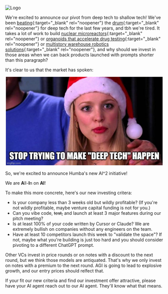 <meta name="twitter:card" content="summary_large_image" />
<meta name="twitter:site" content="@humbavc" />
<meta name="twitter:image" content="https://humbaventures.com/twitter_card.png" />

<a href="#top"></a>
![Logo](../humba_logo.png)


We're excited to announce our pivot from deep tech to shallow tech! We've been [beating](https://www.codingvc.com/p/betting-on-deep-tech){:target="_blank" rel="noopener"} the [drum](https://www.codingvc.com/p/the-golden-age-of-deep-tech){:target="_blank" rel="noopener"} for deep tech for the last few years, and tbh we're tired. It takes a lot of work to build [nuclear microreactors](https://antaresindustries.com/){:target="_blank" rel="noopener"} or [organoids that accelerate drug testing](https://www.parallel.bio/){:target="_blank" rel="noopener"} or [multistory warehouse robotics solutions](https://mytra.ai/){:target="_blank" rel="noopener"}, and why should we invest in those areas when we can back products launched with prompts shorter than this paragraph?

It's clear to us that the market has spoken:
<p style="text-align:center;"><img src="fetch.jpeg" width="500"></p>

So, we're excited to announce Humba's new AI^2 initiative!

We are **A**ll-**I**n on **AI**!

To make this more concrete, here's our new investing critera:
* Is your company less than 3 weeks old but wildly profitable? (If you're not wildly profitable, maybe venture capital funding is not for you.)
* Can you vibe code, ~~test,~~ and launch at least 3 major features during our pitch meeting?
* Is at least 100% of your code written by Cursor or Claude? We are extremely bullish on companies without any engineers on the team.
* Have at least 10 competitors launch this week to "validate the space"? If not, maybe what you're building is just too hard and you should consider pivoting to a different ChatGPT prompt.

Other VCs invest in price rounds or on notes with a discount to the next round, but we think those models are antiquated. That's why we only invest on notes with a premium to the next round. AGI is going to lead to explosive growth, and our entry prices should relfect that.

If your fit our new criteria and find our investment offer attractive, please have your AI agent reach out to our AI agent. They'll know what that means.
